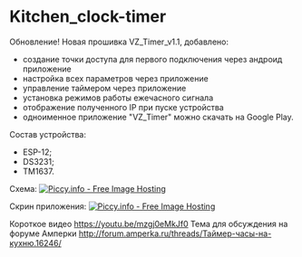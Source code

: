 # Kitchen_clock-timer

Обновление!
Новая прошивка VZ_Timer_v1.1, добавлено:
- создание точки доступа для первого подключения через андроид приложение
- настройка всех параметров через приложение
- управление таймером через приложение
- установка режимов работы ежечасного сигнала
- отображение полученного IP при пуске устройства
- одноименное приложение "VZ_Timer" можно скачать на Google Play.

Состав устройства:
- ESP-12;
- DS3231;
- TM1637.

Схема:
<a href="http://piccy.info/view3/12585902/a36025d7ece015da7f4d25ddda99051b/orig/" target="_blank"><img src="http://i.piccy.info/i9/420c9cb542e52e1ddcb59cac2a72ce5d/1535637774/58895/1248178/Timer_800.jpg" alt="Piccy.info - Free Image Hosting" border="0" /></a><a href="http://i.piccy.info/a3c/2018-08-30-14-02/i9-12585902/800x346-r" target="_blank"><img src="http://i.piccy.info/a3/2018-08-30-14-02/i9-12585902/800x346-r/i.gif" alt="" border="0" /></a>

Скрин приложения:
<a href="http://piccy.info/view3/13809082/bcae754894cdafe3cd98aa3b0cbfadd7/" target="_blank"><img src="http://i.piccy.info/i9/250ed0086c91b026ebc55add768280ed/1589703049/17676/1367845/screen_500.jpg" alt="Piccy.info - Free Image Hosting" border="0" /></a><a href="http://i.piccy.info/a3c/2020-05-17-08-10/i9-13809082/500x199-r" target="_blank"><img src="http://i.piccy.info/a3/2020-05-17-08-10/i9-13809082/500x199-r/i.gif" alt="" border="0" /></a>

Короткое видео https://youtu.be/mzgj0eMkJf0
Тема для обсуждения на форуме Амперки http://forum.amperka.ru/threads/Таймер-часы-на-кухню.16246/

